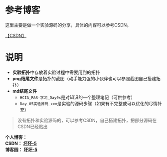# 参考博客

这里主要是做一个实验源码的分享，具体的内容可以参考CSDN。

[【CSDN】](https://blog.csdn.net/qq_45668124/category_9746626.html)

# 说明

- **实验拓扑**中存放着实验过程中需要用到的拓扑
- **png结尾文件**是拓扑的截图（动手能力强的小伙伴也可以参照截图自己搭建拓扑）
- **md结尾文件**
	* `HCIA_R&S-学习_Day0x`是对知识的一个整理笔记（可供参考）
	* `Day_05实验源码_xxx`是实验的源码步骤（如果有不完整或可以优化的尽情补充）

> 没有拓扑和实验源码的，可以参考CSDN，自己搭建拓扑，把部分源码在CSDN已经贴出

<div class="post-copyright">
    <div class="author">
        <b>个人博客： </b><br />
        <b>CSDN： </b>
        <a href="https://blog.csdn.net/qq_45668124" target="_blank">
            <b>坏坏-5</b> 
        </a> <br />
        <b>博客园： </b>
        <a href="https://www.cnblogs.com/bad5" target="_blank">
            <b>坏坏-5</b> 
        </a> 
    </div>